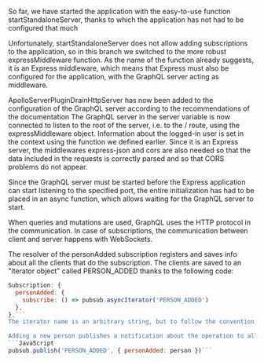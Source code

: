 So far, we have started the application with the easy-to-use function startStandaloneServer, thanks to which the application has not had to be configured that much

Unfortunately, startStandaloneServer does not allow adding subscriptions to the application, so in this branch we switched to the more robust expressMiddleware function. As the name of the function already suggests, it is an Express middleware, which means that Express must also be configured for the application, with the GraphQL server acting as middleware.

ApolloServerPluginDrainHttpServer has now been added to the configuration of the GraphQL server according to the recommendations of the documentation
The GraphQL server in the server variable is now connected to listen to the root of the server, i.e. to the / route, using the expressMiddleware object. Information about the logged-in user is set in the context using the function we defined earlier. Since it is an Express server, the middlewares express-json and cors are also needed so that the data included in the requests is correctly parsed and so that CORS problems do not appear.

Since the GraphQL server must be started before the Express application can start listening to the specified port, the entire initialization has had to be placed in an async function, which allows waiting for the GraphQL server to start.

When queries and mutations are used, GraphQL uses the HTTP protocol in the communication. In case of subscriptions, the communication between client and server happens with WebSockets.

 The resolver of the personAdded subscription registers and saves info about all the clients that do the subscription. The clients are saved to an "iterator object" called PERSON_ADDED thanks to the following code:
```JavaScript
Subscription: {
  personAdded: {
    subscribe: () => pubsub.asyncIterator('PERSON_ADDED')
  },
},```
The iterator name is an arbitrary string, but to follow the convention, it is the subscription name written in capital letters.

Adding a new person publishes a notification about the operation to all subscribers with PubSub's method publish:
```JavaScript
pubsub.publish('PERSON_ADDED', { personAdded: person })```